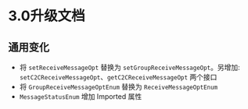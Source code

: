 # 3.0升级文档
## 通用变化
* 将 `setReceiveMessageOpt` 替换为 `setGroupReceiveMessageOpt`。另增加: `setC2CReceiveMessageOpt`、`getC2CReceiveMessageOpt` 两个接口
* 将 `GroupReceiveMessageOptEnum` 替换为 `ReceiveMessageOptEnum`
* `MessageStatusEnum` 增加 Imported 属性